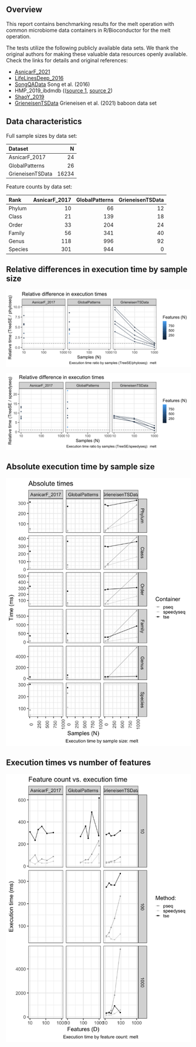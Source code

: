 ## Overview

This report contains benchmarking results for the melt operation with
common microbiome data containers in R/Bioconductor for the melt
operation.

The tests utilize the following publicly available data sets. We thank
the original authors for making these valuable data resources openly
available. Check the links for details and original references:

-   [AsnicarF\_2021](https://pubmed.ncbi.nlm.nih.gov/33432175/)
-   [LifeLinesDeep\_2016](https://pubmed.ncbi.nlm.nih.gov/27126040/)
-   [SongQAData](https://microbiome.github.io/microbiomeDataSets/reference/SongQAData.html)
    Song et al. (2016)
-   HMP\_2019\_ibdmdb (([source
    1](https://pubmed.ncbi.nlm.nih.gov/29311644/), [source
    2](https://pubmed.ncbi.nlm.nih.gov/31142855/))
-   [ShaoY\_2019](https://pubmed.ncbi.nlm.nih.gov/31534227/)
-   [GrieneisenTSData](https://microbiome.github.io/microbiomeDataSets/reference/GrieneisenTSData.html)
    Grieneisen et al. (2021) baboon data set

## Data characteristics

Full sample sizes by data set:

<table>
<thead>
<tr class="header">
<th style="text-align: left;">Dataset</th>
<th style="text-align: right;">N</th>
</tr>
</thead>
<tbody>
<tr class="odd">
<td style="text-align: left;">AsnicarF_2017</td>
<td style="text-align: right;">24</td>
</tr>
<tr class="even">
<td style="text-align: left;">GlobalPatterns</td>
<td style="text-align: right;">26</td>
</tr>
<tr class="odd">
<td style="text-align: left;">GrieneisenTSData</td>
<td style="text-align: right;">16234</td>
</tr>
</tbody>
</table>

Feature counts by data set:

<table>
<thead>
<tr class="header">
<th style="text-align: left;">Rank</th>
<th style="text-align: right;">AsnicarF_2017</th>
<th style="text-align: right;">GlobalPatterns</th>
<th style="text-align: right;">GrieneisenTSData</th>
</tr>
</thead>
<tbody>
<tr class="odd">
<td style="text-align: left;">Phylum</td>
<td style="text-align: right;">10</td>
<td style="text-align: right;">66</td>
<td style="text-align: right;">12</td>
</tr>
<tr class="even">
<td style="text-align: left;">Class</td>
<td style="text-align: right;">21</td>
<td style="text-align: right;">139</td>
<td style="text-align: right;">18</td>
</tr>
<tr class="odd">
<td style="text-align: left;">Order</td>
<td style="text-align: right;">33</td>
<td style="text-align: right;">204</td>
<td style="text-align: right;">24</td>
</tr>
<tr class="even">
<td style="text-align: left;">Family</td>
<td style="text-align: right;">56</td>
<td style="text-align: right;">341</td>
<td style="text-align: right;">40</td>
</tr>
<tr class="odd">
<td style="text-align: left;">Genus</td>
<td style="text-align: right;">118</td>
<td style="text-align: right;">996</td>
<td style="text-align: right;">92</td>
</tr>
<tr class="even">
<td style="text-align: left;">Species</td>
<td style="text-align: right;">301</td>
<td style="text-align: right;">944</td>
<td style="text-align: right;">0</td>
</tr>
</tbody>
</table>

## Relative differences in execution time by sample size

![](../reports/figs/melt_first_ratio-1.png)

![](../reports/figs/melt_second_ratio-1.png)

## Absolute execution time by sample size

![](../reports/figs/melt_abs_by_time-1.png)

## Execution times vs number of features

![](../reports/figs/melt_multi_ex_time-1.png)
